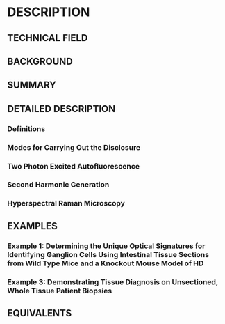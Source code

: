 # DESCRIPTION

## TECHNICAL FIELD

## BACKGROUND

## SUMMARY

## DETAILED DESCRIPTION

### Definitions

### Modes for Carrying Out the Disclosure

### Two Photon Excited Autofluorescence

### Second Harmonic Generation

### Hyperspectral Raman Microscopy

## EXAMPLES

### Example 1: Determining the Unique Optical Signatures for Identifying Ganglion Cells Using Intestinal Tissue Sections from Wild Type Mice and a Knockout Mouse Model of HD

### Example 3: Demonstrating Tissue Diagnosis on Unsectioned, Whole Tissue Patient Biopsies

## EQUIVALENTS

